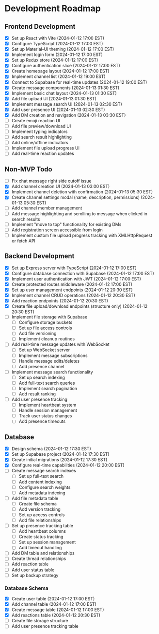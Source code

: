 # Development Roadmap

## Frontend Development
- [x] Set up React with Vite (2024-01-12 17:00 EST)
- [x] Configure TypeScript (2024-01-12 17:00 EST)
- [x] Set up Material-UI theming (2024-01-12 17:00 EST)
- [x] Implement login form (2024-01-12 17:00 EST)
- [x] Set up Redux store (2024-01-12 17:00 EST)
- [x] Configure authentication slice (2024-01-12 17:00 EST)
- [x] Create homepage layout (2024-01-12 17:00 EST)
- [x] Implement channel list (2024-01-12 19:00 EST)
- [x] Connect to Supabase for real-time updates (2024-01-12 19:00 EST)
- [x] Create message components (2024-01-13 01:30 EST)
- [x] Implement basic chat layout (2024-01-13 01:30 EST)
- [x] Add file upload UI (2024-01-13 01:30 EST)
- [x] Implement message search UI (2024-01-13 02:30 EST)
- [x] Add user presence UI (2024-01-13 02:30 EST)
- [x] Add DM creation and navigation (2024-01-13 03:30 EST)
- [ ] Create emoji reaction UI
- [ ] Add file preview/download UI
- [ ] Implement typing indicators
- [ ] Add search result highlighting
- [ ] Add online/offline indicators
- [ ] Implement file upload progress UI
- [ ] Add real-time reaction updates

## Non-MVP Todo
- [ ] Fix chat message right side cutoff issue
- [x] Add channel creation UI (2024-01-13 03:00 EST)
- [x] Implement channel deletion with confirmation (2024-01-13 05:30 EST)
- [x] Create channel settings modal (name, description, permissions) (2024-01-13 05:30 EST)
- [ ] Add channel member management
- [ ] Add message highlighting and scrolling to message when clicked in search results
- [ ] Implement "move to top" functionality for existing DMs
- [ ] Add registration screen accessible from login
- [ ] Implement custom file upload progress tracking with XMLHttpRequest or fetch API

## Backend Development
- [x] Set up Express server with TypeScript (2024-01-12 17:00 EST)
- [x] Configure database connection with Supabase (2024-01-12 17:00 EST)
- [x] Implement user authentication with JWT (2024-01-12 17:00 EST)
- [x] Create protected routes middleware (2024-01-12 17:00 EST)
- [x] Set up user management endpoints (2024-01-12 20:30 EST)
- [x] Implement channel CRUD operations (2024-01-12 20:30 EST)
- [x] Add reaction endpoints (2024-01-12 20:30 EST)
- [x] Create file upload/download endpoints (structure only) (2024-01-12 20:30 EST)
- [ ] Implement file storage with Supabase
  - [ ] Configure storage buckets
  - [ ] Set up file access controls
  - [ ] Add file versioning
  - [ ] Implement cleanup routines
- [ ] Add real-time message updates with WebSocket
  - [ ] Set up WebSocket server
  - [ ] Implement message subscriptions
  - [ ] Handle message edits/deletes
  - [ ] Add presence channel
- [ ] Implement message search functionality
  - [ ] Set up search indexing
  - [ ] Add full-text search queries
  - [ ] Implement search pagination
  - [ ] Add result ranking
- [ ] Add user presence tracking
  - [ ] Implement heartbeat system
  - [ ] Handle session management
  - [ ] Track user status changes
  - [ ] Add presence timeouts

## Database
- [x] Design schema (2024-01-12 17:30 EST)
- [x] Set up Supabase project (2024-01-12 17:30 EST)
- [x] Create initial migrations (2024-01-12 17:30 EST)
- [x] Configure real-time capabilities (2024-01-12 20:00 EST)
- [ ] Create message search indexes
  - [ ] Set up full-text search
  - [ ] Add content indexing
  - [ ] Configure search weights
  - [ ] Add metadata indexing
- [ ] Add file metadata table
  - [ ] Create file schema
  - [ ] Add version tracking
  - [ ] Set up access controls
  - [ ] Add file relationships
- [ ] Set up presence tracking table
  - [ ] Add heartbeat columns
  - [ ] Create status tracking
  - [ ] Set up session management
  - [ ] Add timeout handling
- [ ] Add DM table and relationships
- [ ] Create thread relationships
- [ ] Add reaction table
- [ ] Add user status table
- [ ] Set up backup strategy

### Database Schema
- [x] Create user table (2024-01-12 17:00 EST)
- [x] Add channel table (2024-01-12 17:00 EST)
- [x] Create message table (2024-01-12 17:00 EST)
- [x] Add reactions table (2024-01-12 20:30 EST)
- [ ] Create file storage structure
- [ ] Add user presence tracking table